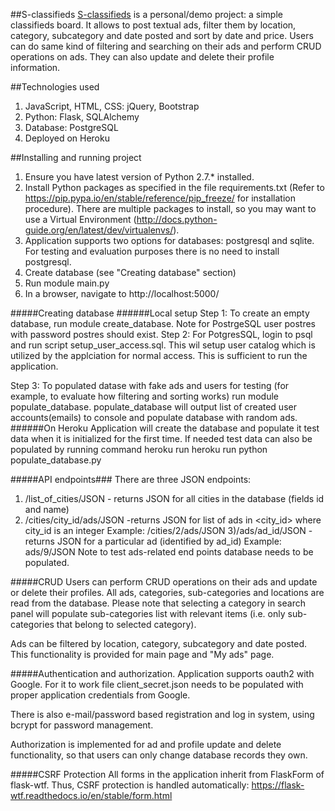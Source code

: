 ##S-classifieds
[S-classifieds](https://s-classifieds.herokuapp.com/)
is a personal/demo project: a simple classifieds board.
It allows to post textual ads, filter them by location, category, subcategory and date posted
and sort by date and price.
Users can do same kind of filtering and searching on their ads and perform CRUD operations on ads.
They can also update and delete their profile information.

##Technologies used
1. JavaScript, HTML, CSS: jQuery, Bootstrap
2. Python: Flask, SQLAlchemy
3. Database: PostgreSQL
4. Deployed on Heroku

##Installing and running project
1. Ensure you have latest version of Python 2.7.* installed. 
2. Install Python packages as specified in the file requirements.txt (Refer to https://pip.pypa.io/en/stable/reference/pip_freeze/ for installation procedure). There are multiple packages to install, so you may want to use a Virtual Environment (http://docs.python-guide.org/en/latest/dev/virtualenvs/).
3. Application supports two options for databases: postgresql and sqlite. For testing and evaluation purposes there is no need to install postgresql.
4. Create database (see "Creating database" section)
5. Run module main.py
6. In a browser, navigate to http://localhost:5000/

#####Creating database
######Local setup
Step 1: To create an empty database, run module create_database. Note for PostrgeSQL user postres with password postres should exist.
Step 2: For PotgresSQL, login to psql and run script setup_user_access.sql. This wil setup user catalog which is utilized by the applciation for 
normal access. 
This is sufficient to run the application.

Step 3: To populated datase with fake ads and users for testing (for example, to evaluate how filtering and sorting works) run module populate_database.
populate_database will output list of created user accounts(emails) to console and populate database with random ads.
######On Heroku 
Application will create the database and populate it test data when it is initialized for the first time. 
If needed test data can also be populated by running command 
heroku run heroku run python populate_database.py


#####API endpoints###
There are three JSON endpoints:
1) /list_of_cities/JSON - returns JSON for all cities in the database (fields id and name)
2) /cities/city_id/ads/JSON -returns JSON for list of ads in <city_id> where city_id is an integer
Example: /cities/2/ads/JSON
3)/ads/ad_id/JSON - returns JSON for a particular ad (identified by ad_id)
Example: ads/9/JSON
Note to test ads-related end points database needs to be populated. 

#####CRUD
Users can perform CRUD operations on their ads and update or delete their profiles.
All ads, categories, sub-categories and locations are read from the database. 
Please note that selecting a category in search panel will populate sub-categories list with
relevant items (i.e. only sub-categories that belong to selected category).

Ads can be filtered by location, category, subcategory and date posted. This functionality is provided for main page and "My ads" page.

#####Authentication and authorization.
Application supports oauth2 with Google. For it to work file client_secret.json needs to be populated with proper application credentials from Google.

There is also e-mail/password based registration and log in system, using bcrypt for password management.

Authorization is implemented for ad and profile update and delete functionality, so that users can only change database records they own.



#####CSRF Protection
All forms in the application inherit from FlaskForm of flask-wtf. Thus, CSRF protection is handled automatically:
https://flask-wtf.readthedocs.io/en/stable/form.html










